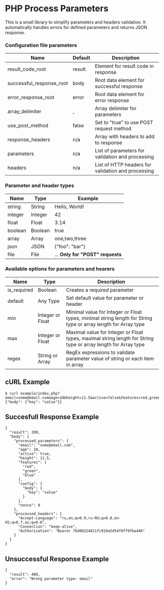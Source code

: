 # PHP Process Parameters

This is a small library to simplify parameters and headers validation.
It automatically handles errors for defined parameters and returns JSON response.

### Configuration file parameters
|Name|Default|Description|
|---|---|---|
|result_code_root|result|Element for result code in response|
|successful_response_root|body|Root data element for successful response|
|error_response_root|error|Root data element for error response|
|array_delimiter|,|Array delimiter for parameters|
|use_post_method|false|Set to "true" to use POST request method|
|response_headers|n/a|Array with headers to add to response|
|parameters|n/a|List of parameters for validation and processing|
|headers|n/a|List of HTTP headers for validation and processing|

### Parameter and header types
|Name|Type|Example|
|---|---|---|
|string|String|Hello, World!|
|integer|Integer|42|
|float|Float|3.14|
|boolean|Boolean|true|
|array|Array|one,two,three|
|json|JSON|{"foo": "bar"}|
|file|File|... **Only for "POST" requests**|

### Available options for parameters and hearers
|Name|Type|Description|
|---|---|---|
|is_required|Boolean|Creates a required parameter
|default|Any Type|Set default value for parameter or header
|min|Integer or Float|Minimal value for Integer or Float types, minimal string length for String type or array length for Array type|
|max|Integer or Float|Maximal value for Integer or Float types, maximal string length for String type or array length for Array type|
|regex|String or Array|RegEx expressions to validate parameter value of string or each item in array


## cURL Example
```
$ curl example/index.php?email=some@email.com&age=18&height=11.5&active=false&features=red,green,blue&config={"body": {"key": "value"}}
```

## Succesfull Response Example
```
{
  "result": 200,
  "body": {
    "processed_parameters": {
      "email": "some@email.com",
      "age": 18,
      "active": true,
      "height": 11.5,
      "features": [
        "red",
        "green",
        "blue"
      ],
      "config": {
        "body": {
          "key": "value"
        }
      },
      "nonce": 0
    },
    "processed_headers": {
      "Accept-Language": "ru,en;q=0.9,ru-RU;q=0.8,en-US;q=0.7,az;q=0.6",
      "Connection": "keep-alive",
      "Authorization": "Bearer 76d80224611fc919a5d54f0ff9fba446"
    }
  }
}
```

## Unsuccessful Response Example
```
{
  "result": 400,
  "error": "Wrong parameter type: email"
}
```